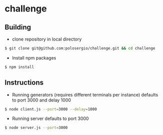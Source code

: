 # challenge

## Building
* clone repository in local directory
```sh
$ git clone git@github.com:polosergio/challenge.git && cd challenge
```
* Install npm packages
```sh
$ npm install
```

## Instructions
* Running generators (requires different terminals per instance) defaults to port 3000 and delay 1000
```sh
$ node client.js --port=3000 --delay=1000
```
* Running server defaults to port 3000
```sh
$ node server.js --port=3000
```
